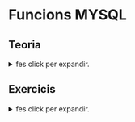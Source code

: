 # Funcions MYSQL

## Teoria
<details>
  <summary> fes click per expandir.</summary>

[Teoria](teoria/README.md)

</details>

## Exercicis
<details>
  <summary> fes click per expandir.</summary>

[f_Act_05_Apartat_001.sql](f_Act_05_Apartat_001.sql)

</details>

